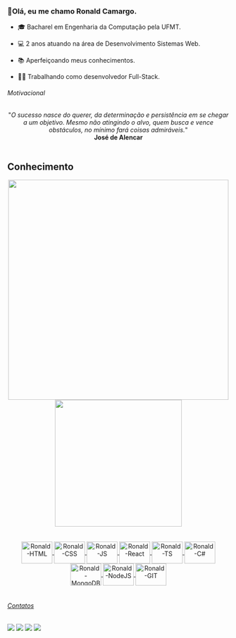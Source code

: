 ### 👋Olá, eu me chamo Ronald Camargo. 
- 🎓 Bacharel em Engenharia da Computação pela UFMT. 

- 💻 2 anos atuando na área de Desenvolvimento Sistemas Web. 

- 📚 Aperfeiçoando meus conhecimentos.

- 👨‍💻 Trabalhando como desenvolvedor Full-Stack.


<h6> Motivacional </h6>
<div align="center">
   "<i>O sucesso nasce do querer, da determinação e persistência em se chegar a um objetivo. Mesmo não atingindo o alvo, quem busca e vence obstáculos, no mínimo fará coisas admiráveis.</i>"<br>
   <b>José de Alencar</b>

</div>

<br>
<h2>Conhecimento</h2>
<div align="center">
  <a href="https://https://github.com/Ronald-Ca">
  <img width="500px" src="https://github-readme-stats.vercel.app/api?username=Ronald-Ca&show_icons=true&theme=radical">
  <img width="288px" src="https://github-readme-stats.vercel.app/api/top-langs/?username=Ronald-Ca&theme=radical&show_icons=true">
</div><br>
  
<div align="center"><br>
   <img align="center" alt="Ronald-HTML" height="50" width="70" src="https://cdn.jsdelivr.net/gh/devicons/devicon/icons/html5/html5-original.svg">
   <img align="center" alt="Ronald-CSS" height="50" width="70" src="https://cdn.jsdelivr.net/gh/devicons/devicon/icons/css3/css3-original.svg">
   <img align="center" alt="Ronald-JS" height="50" width="70" src="https://cdn.jsdelivr.net/gh/devicons/devicon/icons/javascript/javascript-original.svg">
   <img align="center" alt="Ronald-React" height="50" width="70" src="https://cdn.jsdelivr.net/gh/devicons/devicon/icons/react/react-original.svg">
   <img align="center" alt="Ronald-TS" height="50" width="70" src="https://cdn.jsdelivr.net/gh/devicons/devicon/icons/typescript/typescript-original.svg">
   <img align="center" alt="Ronald-C#" height="50" width="70" src="https://cdn.jsdelivr.net/gh/devicons/devicon/icons/csharp/csharp-original.svg">
   <img align="center" alt="Ronald-MongoDB" height="50" width="70" src="https://cdn.jsdelivr.net/gh/devicons/devicon/icons/mongodb/mongodb-original.svg">
   <img align="center" alt="Ronald-NodeJS" height="50" width="70" src="https://cdn.jsdelivr.net/gh/devicons/devicon/icons/nodejs/nodejs-original.svg">
   <img align="center" alt="Ronald-GIT" height="50" width="70" src="https://cdn.jsdelivr.net/gh/devicons/devicon/icons/git/git-original.svg">
</div><br>

  
  <h6> Contatos </h6>
<div> 
  <a href="https://api.whatsapp.com/send?phone=5566984043892&text=Ol%C3%A1%20sou%20Ronald%20Camargo%2C%20iniciante%20em%20Front%20End!" target="_blank"><img src="https://img.shields.io/badge/WhatsApp-25D366?style=for-the-badge&logo=whatsapp&logoColor=white"></a>
  <a href="https://instagram.com/ronald_camargo_?igshid=YmMyMTA2M2Y=" target="_blank"><img src="https://img.shields.io/badge/-Instagram-%23E4405F?style=for-the-badge&logo=instagram&logoColor=white" target="_blank"></a>
  <a href = "mailto:ronaldcamargodev@gmail.com"><img src="https://img.shields.io/badge/-Gmail-%23333?style=for-the-badge&logo=gmail&logoColor=white" target="_blank"></a>
  <a href="https://www.linkedin.com/in/ronald-camargo-04b942238/" target="_blank"><img src="https://img.shields.io/badge/-LinkedIn-%230077B5?style=for-the-badge&logo=linkedin&logoColor=white" target="_blank"></a>
</div>

